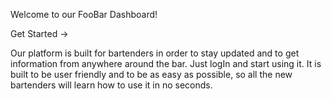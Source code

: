 Welcome to our FooBar Dashboard!

Get Started ->

Our platform is built for bartenders in order to stay updated and to get information from anywhere around the bar.
Just logIn and start using it. It is built to be user friendly and to be as easy as possible, so all the new bartenders will learn how to use it in no seconds.
